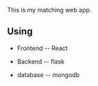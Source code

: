 This is my matching web app.

## Using

- Frontend
-- React

- Backend 
-- flask

- database
-- mongodb